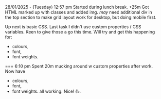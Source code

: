 28/01/2025 - (Tuesday) 12:57 pm
Started during lunch break.
+25m 
Got HTML marked up with classes and added img.
*may* need additional div in the top section 
to make grid layout work for desktop, but
doing mobile first.

Up next is basic CSS.
Last task I didn't use custom properties / CSS variables.
Keen to give those a go this time. Will try and get this
happening for:
- colours,
- font,
- font weights.

===
6:10 pm Spent 20m mucking around
w custom properties after work.
Now have
- colours,
- font,
- font weights.
all working. Nice! 👍.